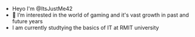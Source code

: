 - Heyo I'm @ItsJustMe42
- 👀 I’m interested in the world of gaming and it's vast growth in past and future years
- I am currently studtying the basics of IT at RMIT university
<!---
ItsJustme42/ItsJustme42 is a ✨ special ✨ repository because its `README.md` (this file) appears on your GitHub profile.
You can click the Preview link to take a look at your changes.
--->
